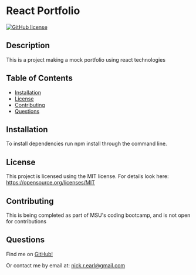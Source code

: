 # React Portfolio
  [![GitHub license](https://img.shields.io/badge/License-MIT-yellow.svg)](https://opensource.org/licenses/MIT)

  ## Description
  This is a project making a mock portfolio using react technologies

  ## Table of Contents
  - [Installation](#installation)
  - [License](#license)
  - [Contributing](#contributing)
  - [Questions](#questions)


  ## Installation
  To install dependencies run npm install through the command line.

  ## License
  This project is licensed using the MIT license. For details look here: https://opensource.org/licenses/MIT

  ## Contributing
  This is being completed as part of MSU's coding bootcamp, and is not open for contributions

  ## Questions
  Find me on [GitHub!](https://github.com/nickrearl)

  Or contact me by email at: nick.r.earl@gmail.com

